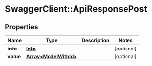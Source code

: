 # SwaggerClient::ApiResponsePost

## Properties
Name | Type | Description | Notes
------------ | ------------- | ------------- | -------------
**info** | [**Info**](Info.md) |  | [optional] 
**value** | [**Array&lt;ModelWithId&gt;**](ModelWithId.md) |  | [optional] 


